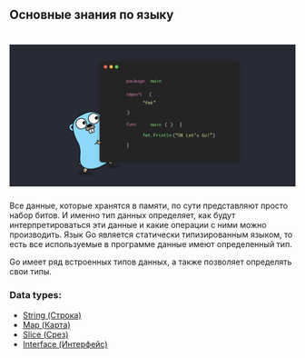 ## Основные знания по языку

<h1 align="center"><img class="goldT" src="../../img/basicgo.jpg" ></h1>

Все данные, которые хранятся в памяти, по сути представляют просто набор битов.
И именно тип данных определяет, как будут интерпретироваться эти данные и какие операции с ними можно производить.
Язык Go является статически типизированным языком, то есть все используемые в программе данные имеют определенный тип.

Go имеет ряд встроенных типов данных, а также позволяет определять свои типы.
### Data types:
- [String (Строка)](https://github.com/lumorow/golang-interview-preparation/tree/main/Basic/string/readme/README.ru.md)
- [Map (Карта)](https://github.com/lumorow/golang-interview-preparation/tree/main/Basic/map/readme/README.ru.md)
- [Slice (Срез)](https://github.com/lumorow/golang-interview-preparation/tree/main/Basic/slice/readme/README.ru.md)
- [Interface (Интерфейс)](https://github.com/lumorow/golang-interview-preparation/tree/main/Basic/interface/readme/README.ru.md)